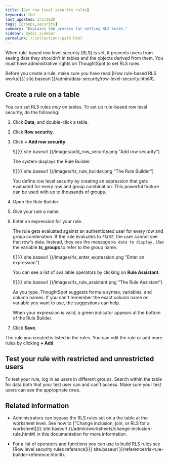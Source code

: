 ```yaml
---
title: [Set row level security rules]
keywords: tbd
last_updated: 3/3/2020
tags: [groups,security]
summary: "Explains the process for setting RLS rules."
sidebar: mydoc_sidebar
permalink: /:collection/:path.html
---
```

When rule-based row level security (RLS) is set, it prevents users from seeing
data they shouldn't in tables and the objects derived from them. You must have
administrative rights on ThoughtSpot to set RLS rules.

Before you create a rule, make sure you have read [How rule-based RLS works]({{
site.baseurl }}/admin/data-security/row-level-security.html#).

## Create a rule on a table

You can set RLS rules _only_ on tables. To set up rule-based row level security,
do the following:

1. Click **Data**, and double-click a table.
2. Click **Row security**.
3. Click **+ Add row security**.

    ![]({{ site.baseurl }}/images/add_row_security.png "Add row security")

    The system displays the Rule Builder.

    ![]({{ site.baseurl }}/images/rls_rule_builder.png "The Rule Builder")

    You define row level security by creating an expression that gets evaluated
    for every row and group combination. This powerful feature can be used with
    up to thousands of groups.

4. Open the Rule Builder.
5. Give your rule a name.
6. Enter an expression for your rule.

   The rule gets evaluated against an authenticated user for every row and group
   combination. If the rule evaluates to `FALSE`, the user cannot see that row's
   data. Instead, they see the message `No data to display.` Use the variable **ts_groups** to refer to the group name.

   ![]({{ site.baseurl }}/images/rls_enter_expression.png "Enter an expression")

    You can see a list of available operators by clicking on **Rule Assistant**.

    ![]({{ site.baseurl }}/images/rls_rule_assistant.png "The Rule Assistant")

    As you type, ThoughtSpot suggests formula syntax, variables, and column
    names. If you can't remember the exact column name or variable you want to
    use, the suggestions can help.

    When your expression is valid, a green indicator appears at the bottom of
    the Rule Builder.

7. Click **Save**.

The rule you created is listed in the rules. You can edit the rule or add more
rules by clicking **+ Add**.

## Test your rule with restricted and unrestricted users

To test your rule, log in as users in different groups. Search within the table
for data both that your test user can and can't access. Make sure your test users
can see the appropriate rows.

## Related information

* Administrators can bypass the RLS rules set on a the table at the worksheet
level. See how to ["Change inclusion, join, or RLS for a worksheet]({{
site.baseurl }}/admin/worksheets/change-inclusion-rule.html#) in this
documentation for more information.

* For a list of operators and functions you can use to build RLS rules see
[Row level security rules reference]({{ site.baseurl
}}/reference/rls-rule-builder-reference.html#).
